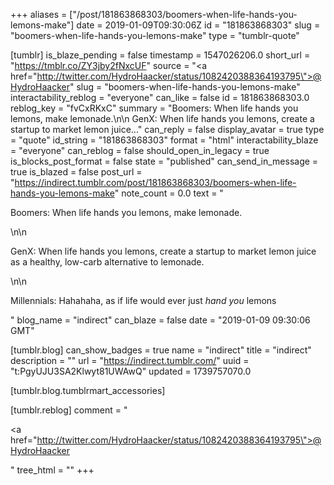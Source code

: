 +++
aliases = ["/post/181863868303/boomers-when-life-hands-you-lemons-make"]
date = 2019-01-09T09:30:06Z
id = "181863868303"
slug = "boomers-when-life-hands-you-lemons-make"
type = "tumblr-quote"

[tumblr]
is_blaze_pending = false
timestamp = 1547026206.0
short_url = "https://tmblr.co/ZY3jby2fNxcUF"
source = "<a href=\"http://twitter.com/HydroHaacker/status/1082420388364193795\">@HydroHaacker</a>"
slug = "boomers-when-life-hands-you-lemons-make"
interactability_reblog = "everyone"
can_like = false
id = 181863868303.0
reblog_key = "fvCxRKxC"
summary = "Boomers: When life hands you lemons, make lemonade.\n\n GenX: When life hands you lemons, create a startup to market lemon juice..."
can_reply = false
display_avatar = true
type = "quote"
id_string = "181863868303"
format = "html"
interactability_blaze = "everyone"
can_reblog = false
should_open_in_legacy = true
is_blocks_post_format = false
state = "published"
can_send_in_message = true
is_blazed = false
post_url = "https://indirect.tumblr.com/post/181863868303/boomers-when-life-hands-you-lemons-make"
note_count = 0.0
text = "<p>Boomers: When life hands you lemons, make lemonade.</p>\n\n<p>GenX: When life hands you lemons, create a startup to market lemon juice as a healthy, low-carb alternative to lemonade.</p>\n\n<p>Millennials: Hahahaha, as if life would ever just *hand you* lemons</p>"
blog_name = "indirect"
can_blaze = false
date = "2019-01-09 09:30:06 GMT"

[tumblr.blog]
can_show_badges = true
name = "indirect"
title = "indirect"
description = ""
url = "https://indirect.tumblr.com/"
uuid = "t:PgyUJU3SA2Klwyt81UWAwQ"
updated = 1739757070.0

[tumblr.blog.tumblrmart_accessories]

[tumblr.reblog]
comment = "<p><a href=\"http://twitter.com/HydroHaacker/status/1082420388364193795\">@HydroHaacker</a></p>"
tree_html = ""
+++
